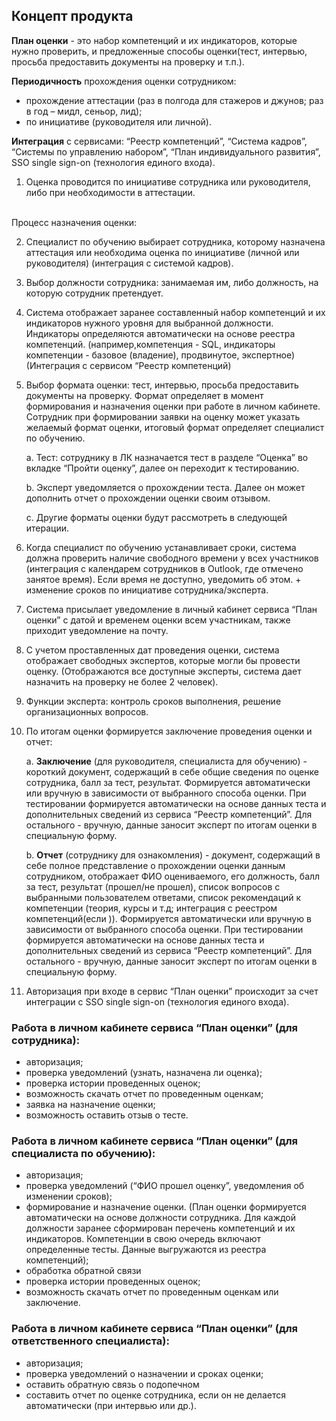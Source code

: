 ## Концепт продукта
**План оценки** - это набор компетенций и их индикаторов, которые нужно проверить, и предложенные способы оценки(тест, интервью, просьба предоставить документы на проверку и т.п.).  

**Периодичность** прохождения оценки сотрудником:
 - прохождение аттестации (раз в полгода для стажеров и джунов; раз в год – мидл, сеньор, лид);
 - по инициативе (руководителя или личной). 
 
**Интеграция** с сервисами: “Реестр компетенций”, “Система кадров”, “Системы по управлению набором”, “План индивидуального развития”, SSO single sign-on (технология единого входа).

1. Оценка проводится по инициативе сотрудника или руководителя, либо при необходимости в аттестации. 
<br>
Процесс назначения оценки:

2. Специалист по обучению выбирает сотрудника, которому назначена аттестация или необходима оценка по инициативе (личной или руководителя) (интеграция с системой кадров).
3. Выбор должности сотрудника: занимаемая им, либо должность, на которую сотрудник претендует.
4. Система отображает заранее составленный набор компетенций и их индикаторов нужного уровня для выбранной должности. Индикаторы определяются автоматически на основе реестра компетенций. (например,компетенция - SQL, индикаторы компетенции - базовое (владение), продвинутое, экспертное) (Интеграция с сервисом “Реестр компетенций)
5. Выбор формата оценки: тест, интервью, просьба предоставить документы на проверку. Формат определяет в момент формирования и назначения оценки при работе в личном кабинете. Сотрудник при формировании заявки на оценку может указать желаемый формат оценки, итоговый формат определяет специалист по обучению.

    a. Тест: сотруднику в ЛК назначается тест в разделе “Оценка” во вкладке “Пройти оценку”, далее он переходит к тестированию.

    b. Эксперт уведомляется о прохождении теста. Далее он может дополнить отчет о прохождении оценки своим отзывом.
    
    c. Другие форматы оценки будут рассмотреть в следующей итерации.

6. Когда специалист по обучению устанавливает сроки, система должна проверить наличие свободного времени у всех участников (интеграция с календарем сотрудников в Outlook, где отмечено занятое время). Если время не доступно, уведомить об этом. + изменение сроков по инициативе сотрудника/эксперта.
7. Система присылает уведомление в личный кабинет сервиса “План оценки” с датой и временем оценки всем участникам, также приходит уведомление на почту.
8. С учетом проставленных дат проведения оценки, система отображает свободных экспертов, которые могли бы провести оценку. (Отображаются все доступные эксперты, система дает назначить на проверку не более 2 человек).
9. Функции эксперта: контроль сроков выполнения, решение организационных вопросов.
10. По итогам оценки формируется заключение проведения оценки и отчет:

    a. **Заключение** (для руководителя, специалиста для обучению) - короткий документ, содержащий в себе общие сведения по оценке сотрудника, балл за тест, результат. Формируется автоматически или вручную в зависимости от выбранного способа оценки. При тестировании формируется автоматически на основе данных теста и дополнительных сведений из сервиса “Реестр компетенций”. Для остального - вручную, данные заносит эксперт по итогам оценки в специальную форму.
    
    b. **Отчет** (сотруднику для ознакомления) - документ, содержащий в себе полное представление о прохождении оценки данным сотрудником, отображает ФИО оцениваемого, его должность, балл за тест, результат (прошел/не прошел), список вопросов с выбранными пользователем ответами, список рекомендаций к компетенции (теория, курсы и т.д; интеграция с реестром компетенций(если )). Формируется автоматически или вручную в зависимости от выбранного способа оценки. При тестировании формируется автоматически на основе данных теста и дополнительных сведений из сервиса “Реестр компетенций”. Для остального - вручную, данные заносит эксперт по итогам оценки в специальную форму. 
    
11. Авторизация при входе в сервис “План оценки” происходит за счет интеграции с SSO single sign-on (технология единого входа). 

### **Работа в личном кабинете сервиса “План оценки” (для сотрудника):**
- авторизация;
- проверка уведомлений (узнать, назначена ли оценка);
- проверка истории проведенных оценок;
- возможность скачать отчет по проведенным оценкам;
- заявка на назначение оценки;
- возможность оставить отзыв о тесте.
### **Работа в личном кабинете сервиса “План оценки” (для специалиста по обучению):**
- авторизация;
- проверка уведомлений (“ФИО прошел оценку”, уведомления об изменении сроков);
- формирование и назначение оценки. (План оценки формируется автоматически на основе должности сотрудника. Для каждой должности заранее сформирован перечень компетенций и их индикаторов. Компетенции в свою очередь включают определенные тесты. Данные выгружаются из реестра компетенций);
- обработка обратной связи
- проверка истории проведенных оценок;
- возможность скачать отчет по проведенным оценкам или заключение.
### **Работа в личном кабинете сервиса “План оценки” (для ответственного специалиста):**
- авторизация;
- проверка уведомлений о назначении и сроках оценки;
- оставить обратную связь о подопечном
- составить отчет по оценке сотрудника, если он не делается автоматически (при интервью или др.).

